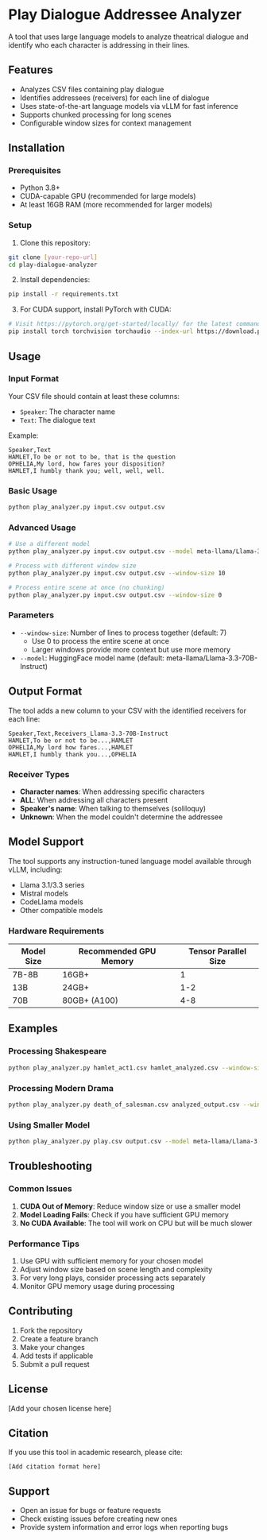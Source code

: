 # Play Dialogue Addressee Analyzer

A tool that uses large language models to analyze theatrical dialogue and identify who each character is addressing in their lines.

## Features

- Analyzes CSV files containing play dialogue
- Identifies addressees (receivers) for each line of dialogue
- Uses state-of-the-art language models via vLLM for fast inference
- Supports chunked processing for long scenes
- Configurable window sizes for context management

## Installation

### Prerequisites

- Python 3.8+
- CUDA-capable GPU (recommended for large models)
- At least 16GB RAM (more recommended for larger models)

### Setup

1. Clone this repository:
```bash
git clone [your-repo-url]
cd play-dialogue-analyzer
```

2. Install dependencies:
```bash
pip install -r requirements.txt
```

3. For CUDA support, install PyTorch with CUDA:
```bash
# Visit https://pytorch.org/get-started/locally/ for the latest command
pip install torch torchvision torchaudio --index-url https://download.pytorch.org/whl/cu118
```

## Usage

### Input Format

Your CSV file should contain at least these columns:
- `Speaker`: The character name
- `Text`: The dialogue text

Example:
```csv
Speaker,Text
HAMLET,To be or not to be, that is the question
OPHELIA,My lord, how fares your disposition?
HAMLET,I humbly thank you; well, well, well.
```

### Basic Usage

```bash
python play_analyzer.py input.csv output.csv
```

### Advanced Usage

```bash
# Use a different model
python play_analyzer.py input.csv output.csv --model meta-llama/Llama-3.1-8B-Instruct

# Process with different window size
python play_analyzer.py input.csv output.csv --window-size 10

# Process entire scene at once (no chunking)
python play_analyzer.py input.csv output.csv --window-size 0
```

### Parameters

- `--window-size`: Number of lines to process together (default: 7)
  - Use 0 to process the entire scene at once
  - Larger windows provide more context but use more memory
- `--model`: HuggingFace model name (default: meta-llama/Llama-3.3-70B-Instruct)

## Output Format

The tool adds a new column to your CSV with the identified receivers for each line:

```csv
Speaker,Text,Receivers_Llama-3.3-70B-Instruct
HAMLET,To be or not to be...,HAMLET
OPHELIA,My lord how fares...,HAMLET
HAMLET,I humbly thank you...,OPHELIA
```

### Receiver Types

- **Character names**: When addressing specific characters
- **ALL**: When addressing all characters present
- **Speaker's name**: When talking to themselves (soliloquy)
- **Unknown**: When the model couldn't determine the addressee

## Model Support

The tool supports any instruction-tuned language model available through vLLM, including:

- Llama 3.1/3.3 series
- Mistral models
- CodeLlama models
- Other compatible models

### Hardware Requirements

| Model Size | Recommended GPU Memory | Tensor Parallel Size |
|------------|------------------------|---------------------|
| 7B-8B      | 16GB+                 | 1                   |
| 13B        | 24GB+                 | 1-2                 |
| 70B        | 80GB+ (A100)          | 4-8                 |

## Examples

### Processing Shakespeare

```bash
python play_analyzer.py hamlet_act1.csv hamlet_analyzed.csv --window-size 5
```

### Processing Modern Drama

```bash
python play_analyzer.py death_of_salesman.csv analyzed_output.csv --window-size 10
```

### Using Smaller Model

```bash
python play_analyzer.py play.csv output.csv --model meta-llama/Llama-3.1-8B-Instruct
```

## Troubleshooting

### Common Issues

1. **CUDA Out of Memory**: Reduce window size or use a smaller model
2. **Model Loading Fails**: Check if you have sufficient GPU memory
3. **No CUDA Available**: The tool will work on CPU but will be much slower

### Performance Tips

1. Use GPU with sufficient memory for your chosen model
2. Adjust window size based on scene length and complexity
3. For very long plays, consider processing acts separately
4. Monitor GPU memory usage during processing

## Contributing

1. Fork the repository
2. Create a feature branch
3. Make your changes
4. Add tests if applicable
5. Submit a pull request

## License

[Add your chosen license here]

## Citation

If you use this tool in academic research, please cite:

```
[Add citation format here]
```

## Support

- Open an issue for bugs or feature requests
- Check existing issues before creating new ones
- Provide system information and error logs when reporting bugs